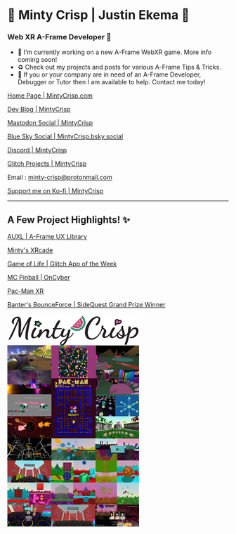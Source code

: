 # :watermelon: **Minty Crisp** | Justin Ekema :palm_tree: 
### Web XR A-Frame Developer :evergreen_tree:

- :tulip: I’m currently working on a new A-Frame WebXR game. More info coming soon!
- :recycle: Check out my projects and posts for various A-Frame Tips & Tricks.
- :gem: If you or your company are in need of an A-Frame Developer, Debugger or Tutor then I am available to help. Contact me today!

[Home Page | MintyCrisp.com](https://mintycrisp.com)

[Dev Blog | MintyCrisp](https://dev.to/mintycrisp)

[Mastodon Social | MintyCrisp](https://mastodon.social/@mintycrisp)

[Blue Sky Social | MintyCrisp.bsky.social](https://bsky.app/profile/mintycrisp.bsky.social)

[Discord | MintyCrisp](discordapp.com/users/983857672233304064)

[Glitch Projects | MintyCrisp](https://glitch.com/@mintycrisp)

Email : [minty-crisp@protonmail.com](mailto:minty-crisp@protonmail.com)

[Support me on Ko-fi | MintyCrisp](https://ko-fi.com/mintycrisp)

- - -

## A Few Project Highlights! :sparkles:

[AUXL | A-Frame UX Library](https://github.com/Minty-Crisp/AUXL)

[Minty's XRcade](https://github.com/Minty-Crisp/XRcade)

[Game of Life | Glitch App of the Week](https://glitch.com/~mintycrisp-a-frame-game-of-life)

[MC Pinball | OnCyber](https://mintycrisp.itch.io/oo-jam-mc-pinball-mintycrisp)

[Pac-Man XR](https://github.com/Minty-Crisp/Pac-Man-XR_A-Frame)

[Banter's BounceForce | SideQuest Grand Prize Winner](https://github.com/Minty-Crisp/banter-bounceforce)

![Portfolio Preview](https://github.com/Minty-Crisp/mintycrispblog/blob/main/assets/img/previews/mintycrisp-portfolio-tiny.jpg)
